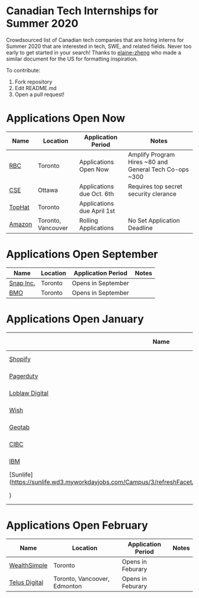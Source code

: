 # Canadian Tech Internships for Summer 2020
Crowdsourced list of Canadian tech companies that are hiring interns for Summer 2020 that are interested in tech, SWE, and related fields. Never too early to get started in your search! Thanks to [elaine-zheng](https://github.com/elaine-zheng/summer2020internships) who made a similar document for the US for formatting inspiration.

To contribute:
 1. Fork repository
 2. Edit README.md
 3. Open a pull request!
 
 
 # Applications Open Now
 
 | Name  |  Location |  Application Period |  Notes |
 |---|---|---|---|
 |  [RBC](https://jobs.rbc.com/ca/en/c/internship-coop-jobs) |  Toronto | Applications Open Now  |  Amplify Program Hires ~80 and General Tech Co-ops ~300  |
  |  [CSE](https://www.cse-cst.gc.ca/en/node/2123) |  Ottawa | Applications due Oct. 6th   |  Requires top secret security clerance  |
 |  [TopHat](https://jobs.lever.co/tophat/4589affd-1420-4d63-824f-f58c39eb37cc) |  Toronto | Applications due April 1st |   |
 | [Amazon](https://www.amazon.jobs/en/jobs/908772/software-development-engineer-intern-summer-2020-canada) |  Toronto, Vancouver | Rolling Applications | No Set Application Deadline  |


 # Applications Open September

 | Name  |  Location |  Application Period |  Notes |
 |---|---|---|---|
 |  [Snap Inc.](https://www.snap.com/jobs/?locations=Toronto&types=Intern) |  Toronto | Opens in September   |   |
 |  [BMO](https://bmocareers.com/students-and-grads/internships-and-co-ops/#) |  Toronto | Opens in September   |   |

 # Applications Open January
 
 | Name  |  Location |  Application Period |  Notes |
 |---|---|---|---|
 |  [Shopify](https://www.shopify.ca/careers/search?specialties%5B%5D=13&keywords=&sort=) |  Toronto, Ottawa |  Opens in January |  |
 |  [Pagerduty](https://www.pagerduty.com/careers/) |  Toronto |  Opens in January |   |
 |  [Loblaw Digital](https://jobs.lever.co/loblawdigital) |  Toronto | Opens in January   |   |
 |  [Wish](https://jobs.lever.co/wish?department=University&team=University&location=Toronto%2C%20Canada) |  Toronto | Opens in January   |   |
  |  [Geotab](https://careers.geotab.com/jobs) |  Toronto | Opens in January   |   |
  |  [CIBC]( https://cibc.wd3.myworkdayjobs.com/campus) |  Toronto | Opens in January   |   |
  |  [IBM](https://careers.ibm.com/ListJobs/All/Search/Country/CA/Position-Type/Intern) |  Toronto | Opens in January   |   |
  |  [Sunlife](https://sunlife.wd3.myworkdayjobs.com/Campus/3/refreshFacet/318c8bb6f553100021d223d9780d30be
) |  Toronto, Waterloo | Opens in January   |   |


 # Applications Open February 
 | Name  |  Location |  Application Period |  Notes |
 |---|---|---|---|
 |  [WealthSimple](https://jobs.lever.co/wealthsimple?commitment=Intern) |  Toronto | Opens in Feburary   |   |
  |  [Telus Digital](https://telus.taleo.net/careersection/10000/jobsearch.ftl?f=null&a=null&multiline=true&ignoreSavedQuery?linktype=subnav#) |  Toronto, Vancoover, Edmonton | Opens in Feburary   |   |

